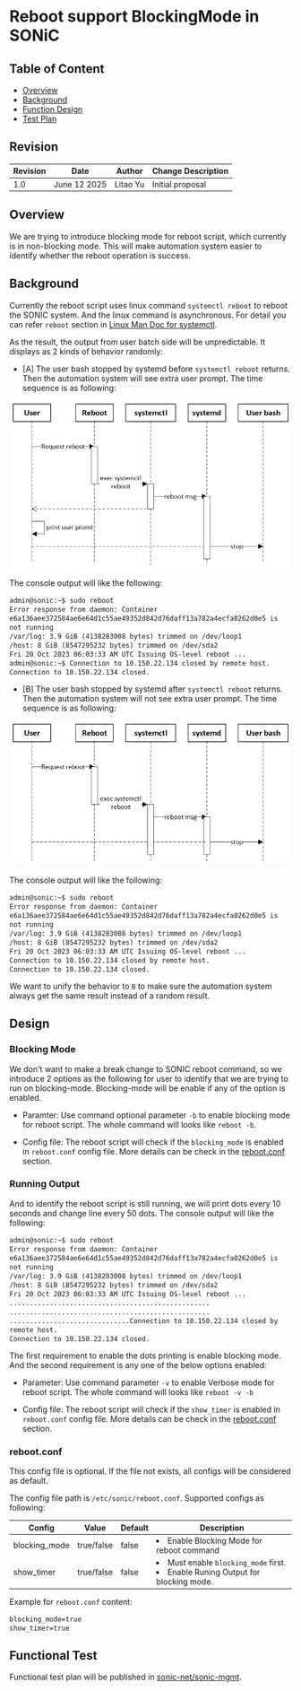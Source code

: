 # Reboot support BlockingMode in SONiC

## Table of Content

- [Overview](#overview)
- [Background](#background)
- [Function Design](#function-design)
- [Test Plan](#functional-test)

## Revision

| Revision | Date       | Author     | Change Description |
| -------- | ---------- | ---------- | ------------------ |
| 1.0      | June 12 2025 | Litao Yu | Initial proposal   |

## Overview

We are trying to introduce blocking mode for reboot script, which currently is in non-blocking mode. This will make automation system easier to identify whether the reboot operation is success.

## Background

Currently the reboot script uses linux command `systemctl reboot` to reboot the SONIC system. And the linux command is asynchronous. For detail you can refer `reboot` section in [Linux Man Doc for systemctl](https://www.man7.org/linux/man-pages/man1/systemctl.1.html).

As the result, the output from user batch side will be unpredictable. It displays as 2 kinds of behavior randomly:

- [A] The user bash stopped by systemd before `systemctl reboot` returns. Then the automation system will see extra user prompt. The time sequence is as following:

![MAN Reboot](./img/background-A.png)

The console output will like the following:
```
admin@sonic:~$ sudo reboot
Error response from daemon: Container e6a136aee372584ae6e64d1c55ae49352d842d76daff13a782a4ecfa0262d0e5 is not running
/var/log: 3.9 GiB (4138283008 bytes) trimmed on /dev/loop1
/host: 8 GiB (8547295232 bytes) trimmed on /dev/sda2
Fri 20 Oct 2023 06:03:33 AM UTC Issuing OS-level reboot ...
admin@sonic:~$ Connection to 10.150.22.134 closed by remote host.
Connection to 10.150.22.134 closed.
```

- [B] The user bash stopped by systemd after `systemctl reboot` returns. Then the automation system will not see extra user prompt. The time sequence is as following:

![MAN Reboot](./img/background-B.png)

The console output will like the following:
```
admin@sonic:~$ sudo reboot
Error response from daemon: Container e6a136aee372584ae6e64d1c55ae49352d842d76daff13a782a4ecfa0262d0e5 is not running
/var/log: 3.9 GiB (4138283008 bytes) trimmed on /dev/loop1
/host: 8 GiB (8547295232 bytes) trimmed on /dev/sda2
Fri 20 Oct 2023 06:03:33 AM UTC Issuing OS-level reboot ...
Connection to 10.150.22.134 closed by remote host.
Connection to 10.150.22.134 closed.
```

We want to unify the behavior to `B` to make sure the automation system always get the same result instead of a random result.

## Design

### Blocking Mode

We don't want to make a break change to SONIC reboot command, so we introduce 2 options as the following for user to identify that we are trying to run on blocking-mode. Blocking-mode will be enable if any of the option is enabled.

- Paramter: Use command optional parameter `-b` to enable blocking mode for reboot script. The whole command will looks like `reboot -b`.

- Config file: The reboot script will check if the `blocking_mode` is enabled in `reboot.conf` config file. More details can be check in the [reboot.conf](#rebootconf) section.

### Running Output

And to identify the reboot script is still running, we will print dots every 10 seconds and change line every 50 dots. The console output will like the following:

```
admin@sonic:~$ sudo reboot
Error response from daemon: Container e6a136aee372584ae6e64d1c55ae49352d842d76daff13a782a4ecfa0262d0e5 is not running
/var/log: 3.9 GiB (4138283008 bytes) trimmed on /dev/loop1
/host: 8 GiB (8547295232 bytes) trimmed on /dev/sda2
Fri 20 Oct 2023 06:03:33 AM UTC Issuing OS-level reboot ...
..................................................
..................................................
..............................Connection to 10.150.22.134 closed by remote host.
Connection to 10.150.22.134 closed.
```

The first requirement to enable the dots printing is enable blocking mode. And the second requirement is any one of the below options enabled:
- Parameter: Use command parameter `-v` to enable Verbose mode for reboot script. The whole command will looks like `reboot -v -b`

- Config file: The reboot script will check if the `show_timer` is enabled in `reboot.conf` config file. More details can be check in the [reboot.conf](#rebootconf) section.

### reboot.conf

This config file is optional. If the file not exists, all configs will be considered as default.

The config file path is `/etc/sonic/reboot.conf`. Supported configs as following:

| Config | Value | Default | Description |
|-|-|-|-|
| blocking_mode | true/false | false | <li>Enable Blocking Mode for reboot command</li>  |
| show_timer | true/false | false | <li>Must enable `blocking_mode` first.</li><li>Enable Runing Output for blocking mode.</li> |

Example for `reboot.conf` content:
```
blocking_mode=true
show_timer=true
```

## Functional Test

Functional test plan will be published in [sonic-net/sonic-mgmt](https://github.com/sonic-net/sonic-mgmt).

